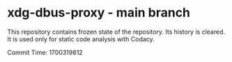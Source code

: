 # xdg-dbus-proxy - main branch

This repository contains frozen state of the repository.
Its history is cleared. It is used only for static code
analysis with Codacy.

Commit Time: 1700319812